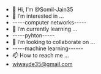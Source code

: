 - 👋 Hi, I’m @Somil-Jain35
- 👀 I’m interested in ...
- -----computer networks-----
- 🌱 I’m currently learning ...
- -----pyhton-----
- 💞️ I’m looking to collaborate on ...
- -----machine learning------
- 📫 How to reach me ...
- wiwayde35@gmail.com

<!---
Somil-Jain35/Somil-Jain35 is a ✨ special ✨ repository because its `README.md` (this file) appears on your GitHub profile.
You can click the Preview link to take a look at your changes.
--->
